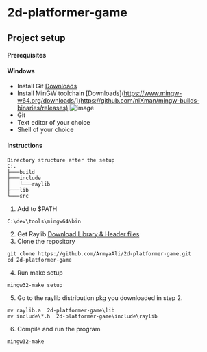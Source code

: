 # 2d-platformer-game
## Project setup
#### Prerequisites 
#### Windows
- Install Git [Downloads](https://git-scm.com/downloads)
- Install MinGW toolchain [Downloads](https://www.mingw-w64.org/downloads/](https://github.com/niXman/mingw-builds-binaries/releases)
    ![image](https://github.com/ArmyaAli/2d-platformer-game/assets/11745376/84242f80-c238-46ac-8516-ee2b3d31c2fe)
- Git
- Text editor of your choice
- Shell of your choice 
#### Instructions
```
Directory structure after the setup
C:.
├───build
├───include
│   └───raylib
├───lib
└───src

```
1. Add to $PATH
```
C:\dev\tools\mingw64\bin
```
2. Get Raylib [Download Library & Header files](https://github.com/raysan5/raylib/releases)
3. Clone the repository
```
git clone https://github.com/ArmyaAli/2d-platformer-game.git
cd 2d-platformer-game
```
4. Run make setup
```
mingw32-make setup
```
5. Go to the raylib distribution pkg you downloaded in step 2. 
```
mv raylib.a  2d-platformer-game\lib
mv include\*.h  2d-platformer-game\include\raylib
```
6. Compile and run the program
```
mingw32-make
```
